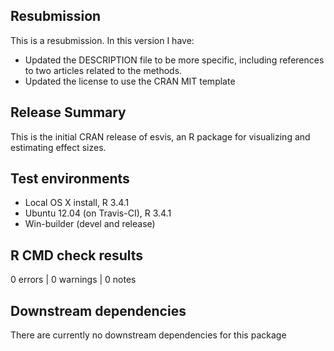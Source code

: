 ## Resubmission
This is a resubmission. In this version I have:
* Updated the DESCRIPTION file to be more specific, including references to two articles related to the methods.
* Updated the license to use the CRAN MIT template

## Release Summary

This is the initial CRAN release of esvis, an R package for visualizing and estimating effect sizes.

## Test environments
* Local OS X install, R 3.4.1
* Ubuntu 12.04 (on Travis-CI), R 3.4.1
* Win-builder (devel and release)

## R CMD check results

0 errors | 0 warnings | 0 notes

## Downstream dependencies

There are currently no downstream dependencies for this package